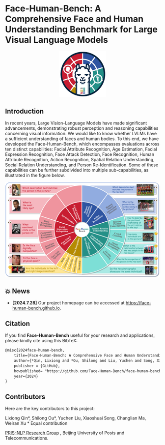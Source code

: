 # Face-Human-Bench: A Comprehensive Face and Human Understanding Benchmark for Large Visual Language Models

<p align="center">
    <img src="https://github.com/Face-Human-Bench/face-human-bench/blob/main/pictures/logo.png" width="30%"> <br>
</p>


## Introduction

In recent years, Large Vision-Language Models have made significant advancements, demonstrating robust perception and reasoning capabilities concerning visual information. We would like to know whether LVLMs have a sufficient understanding of faces and human bodies. To this end, we have developed the Face-Human-Bench, which encompasses evaluations across ten distinct capabilities: Facial Attribute Recognition, Age Estimation, Facial Expression Recognition, Face Attack Detection, Face Recognition, Human Attribute Recognition, Action Recognition, Spatial Relation Understanding, Social Relation Understanding, and Person Re-Identification. Some of these capabilities can be further subdivided into multiple sub-capabilities, as illustrated in the figure below.

 <img src="https://github.com/Face-Human-Bench/face-human-bench/blob/main/pictures/main.png" alt="Image" width="800">


## 💥 News
- **[2024.7.28]** Our project homepage can be accessed at https://face-human-bench.github.io.




## Citation

If you find **Face-Human-Bench** useful for your research and applications, please kindly cite using this BibTeX:

```latex
@misc{2024face-human-bench,
    title={Face-Human-Bench: A Comprehensive Face and Human Understanding Benchmark for Large Visual Language Models},
    author={*Qin, Lixiong and *Ou, Shilong and Liu, Yuchen and Song, Xiaoshuai and Ma, Changlian and Xu, Weiran},
    publisher = {GitHub},
    howpublished= "https://github.com/Face-Human-Bench/face-human-bench/",
    year={2024}
}
```


## Contributors

Here are the key contributors to this project:

Lixiong Qin*, Shilong Ou*, Yuchen Liu, Xiaoshuai Song, Changlian Ma, Weiran Xu
\* Equal contribution

[PRIS-NLP Research Group](https://pris-nlp.github.io/) , Beijing University of Posts and Telecommunications.
